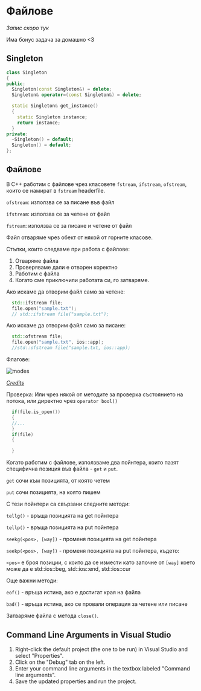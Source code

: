 # Файлове

*Запис скоро тук*

Има бонус задача за домашно <3

## Singleton
``` c++
class Singleton
{
public:
  Singleton(const Singleton&) = delete;
  Singleton& operator=(const Singleton&) = delete;

  static Singleton& get_instance()
  {
    static Singleton instance;
    return instance;
  }
private:
  ~Singleton() = default;
  Singleton() = default;
};
```
## Файлове

В C++ работим с файлове чрез класовете `fstream`, `ifstream`, `ofstream`, които се намират в `fstream` headerfile.

`ofstream`: използва се за писане във файл

`ifstream`: използва се за четене от файл

`fstream`: използва се за писане и четене от файл

Файл отваряме чрез обект от някой от горните класове.

Стъпки, които следваме при работа с файлове:
1. Отваряме файла
2. Проверяваме дали е отворен коректно
3. Работим с файла
4. Когато сме приключили работата си, го затваряме.

Ако искаме да отворим файл само за четене:

```c++
  std::ifstream file;
  file.open("sample.txt");
  // std::ifstream file("sample.txt");
```

Ако искаме да отворим файл само за писане:

```c++
  std::ofstream file;
  file.open("sample.txt", ios::app);
  //std::ofstream file("sample.txt, ios::app);
```

Флагове:

![modes](https://scontent.fsof8-1.fna.fbcdn.net/v/t1.15752-9/186173520_803735573913455_372124460547459352_n.png?_nc_cat=104&ccb=1-3&_nc_sid=ae9488&_nc_ohc=HGbYGz4GFkUAX9COsJG&_nc_ht=scontent.fsof8-1.fna&oh=68915edd5b0b0c96b07d8814fdf78d72&oe=60C1DA75)

*[Credits](https://www.geeksforgeeks.org/file-handling-c-classes/)*


Проверка: Или чрез някой от методите за проверка състоянието на потока, или директно чрез `operator bool()` 
```c++
  if(file.is_open()) 
  {
  //...
  }
  if(file)
  {

  }
```

Когато работим с файлове, използваме два пойнтера, които пазят специфична позиция във файла - `get` и `put`. 

`get` сочи към позицията, от която четем 

`put` сочи позицията, на която пишем

С тези пойнтери са свързани следните методи:

`tellg()` - връща позицията на get пойнтера

`tellp()` - връща позицията на put пойнтера

`seekg(<pos>, [way])` - променя позицията на get пойнтера

`seekp(<pos>, [way])` - променя позицията на put пойнтера, където:

`<pos>` e броя позиции, с които да се измести като започне от
`[way]` което може да е std::ios::beg, std::ios::end, std::ios::cur



Още важни методи:

`eof()` - връща истина, ако е достигат края на файла

`bad()` - връща истина, ако се провали операция за четене или писане

Затваряме файла с метода `close()`. 



## Command Line Arguments in Visual Studio
1. Right-click the default project (the one to be run) in Visual Studio and select "Properties".
2. Click on the "Debug" tab on the left.
3. Enter your command line arguments in the textbox labeled "Command line arguments".
4. Save the updated properties and run the project.
